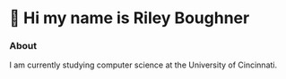 # 🚀 Hi my name is **Riley Boughner**

### About
I am currently studying computer science at the University of Cincinnati. 
